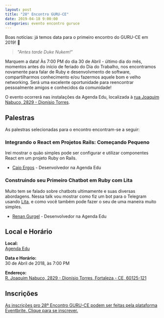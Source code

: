 ```yaml
---
layout: post
title: "28° Encontro GURU-CE"
date: 2019-04-18 9:00:00
categories: evento encontro guruce
---
```


Boas notícias: já temos data para o primeiro encontro do GURU-CE em 2019! 🎉

> _"Antes tarde Duke Nukem!"_

Marquem a data! Às 7:00 PM do dia 30 de Abril - último dia do mês, momentos antes do início de feriado do Dia do Trabalho, nos encontramos novamente para falar de Ruby e desenvolvmento de software, compartilharmos conhecimento e/ou fazermos aquele bom e velho networking. Será uma excelente oportunidade para reencontrar pessoalmente amigos e conhecidos da comunidade!

O evento ocorrerá nas instalações da Agenda Edu, localizada à [rua Joaquim Nabuco, 2829 - Dionísio Torres](https://goo.gl/maps/4DiFpDY6jkA2).

<!--

## Call for Papers

Devido à inconsistências na ultima tentativa de organização do encontro estamos fazendo uma nova chamada para palestrantes interessados em apresentar algo no evento. Pedimos carinhosamente aos palestrantes que já haviam submetido suas palestras que as submetam novamente.

O encontro é também uma ótima oportunidade para palestrar sobre aquela ferramenta ou metodologia inovadora que você tem usado no trabalho, ou mesmo sobre aquele tópico que vem se aprofundando nos ultimos meses. Pratique suas skills de public speaking com uma galera super amigável e inclusiva.

- [28º Encontro GURU-CE: Call for Papers](http://call4paperz.com/events/26-encontro-guru-ce-f5db9328-e471-4846-a150-706e9e64cd75)

[Clique aqui para submeter uma palestra.](http://call4paperz.com/events/26-encontro-guru-ce-f5db9328-e471-4846-a150-706e9e64cd75/proposals/new) As votações se encerrarão na sexta-feira do dia 26 de Abril, ao meio dia (UTC-3).

-->

## Palestras

As palestras selecionadas para o encontro encontram-se a seguir:

### Integrando o React em Projetos Rails: Começando Pequeno

Irei mostrar o quão simples pode ser configurar e utilizar componentes React em um projeto Ruby on Rails.

- [Caio Ergos](https://github.com/caioeps) - Desenvolvedor na Agenda Edu

### Construindo seu Primeiro Chatbot em Ruby com Lita

Muito tem se falado sobre chatbots ultimamente e suas diversas abordagens. Nessa talk vou mostrar como fiz um bot para o Telegram usando [Lita](https://www.lita.io), e como você também pode fazer o seu de uma maneira muito simples.

- [Renan Gurgel](https://github.com/gurgelrenan) - Desenvolvedor na Agenda Edu

<!--

### Título da Palestra 3

Parágrafo de descrição da palestra vem aqui.

- [Apresentador da Palestra](http://site-do-apresentador.com)
- [Co-apresentador da Palestra](http://site-do-co-apresentador.com)

-->

## Local e Horário

**Local:**  
[Agenda Edu](https://agendaedu.com/)

**Data e Horário:**  
30 de Abril de 2018, às 7:00 PM

**Endereço:**  
[R. Joaquim Nabuco, 2829 - Dionísio Torres, Fortaleza - CE, 60125-121](https://goo.gl/maps/LoinqcrgmhUSPXQF9)

## Inscrições

[As inscrições pro 28º Encontro GURU-CE podem ser feitas pela plataforma Eventbrite. Clique para se inscrever.](https://www.eventbrite.com/e/28-encontro-guru-ce-tickets-60853572674)
